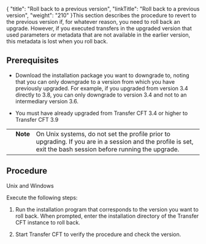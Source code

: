 {
    "title": "Roll back to a previous version",
    "linkTitle": "Roll back to a previous version",
    "weight": "210"
}This section describes the procedure to revert to the previous version if, for whatever reason, you need to roll back an upgrade. However, if you executed transfers in the upgraded version that used parameters or metadata that are not available in the earlier version, this metadata is lost when you roll back.

## Prerequisites

-   Download the installation package you want to downgrade to, noting that you can only downgrade to a version from which you have previously upgraded. For example, if you upgraded from version 3.4 directly to 3.8, you can only downgrade to version 3.4 and not to an intermediary version 3.6.
-   You must have already upgraded from Transfer CFT 3.4 or higher to Transfer CFT 3.9

<table cellpadding="0" cellspacing="0">
   <col/>
   <col/>
   <col/>
      <tr>
         <td valign="top">         </td>
         <td valign="top"><span><b>Note</b></span>
         </td>
         <td data-mc-autonum="&lt;b&gt;Note&lt;/b&gt;" valign="top"> On Unix systems, do not set the profile prior to upgrading. If you are in a session and the profile is set,  exit the bash session before running the upgrade.         </td>
      </tr>
</table>

## Procedure

Unix and Windows

Execute the following steps:

1.  Run the installation program that corresponds to the version you want to roll back. When prompted, enter the installation directory of the Transfer CFT instance to roll back.
2.  Start Transfer CFT to verify the procedure and check the version.
